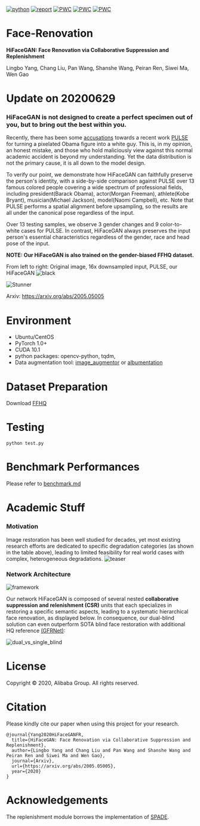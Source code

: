 [![python](https://img.shields.io/badge/python-3.6+-blue.svg)](https://github.com/Lotayou/Face-Renovation)
[![report](https://img.shields.io/badge/arxiv-report-red)](https://arxiv.org/abs/2005.05005) 
[![PWC](https://img.shields.io/badge/SOTA-Blind%20Face%20Restoration-blue)](https://github.com/Lotayou/Face-Renovation/blob/master/benchmark.md)
[![PWC](https://img.shields.io/badge/SOTA-Image%20Super%20Restoration-blue)](https://github.com/Lotayou/Face-Renovation/blob/master/benchmark.md)
[![PWC](https://img.shields.io/badge/SOTA-Face%20Hallucination-blue)](https://paperswithcode.com/paper/hifacegan-face-renovation-via-collaborative)

# Face-Renovation

**HiFaceGAN: Face Renovation via Collaborative Suppression and Replenishment**<br>

Lingbo Yang, Chang Liu, Pan Wang, Shanshe Wang, Peiran Ren, Siwei Ma, Wen Gao<br>

# Update on 20200629
### HiFaceGAN is not designed to create a perfect specimen out of you, but to bring out the best within you.

Recently, there has been some [accusations](https://www.theverge.com/21298762/face-depixelizer-ai-machine-learning-tool-pulse-stylegan-obama-bias) towards a recent work [PULSE](https://github.com/adamian98/pulse) for turning a pixelated Obama figure into a white guy. This is, in my opinion, an honest mistake, and those who hold maliciously view against this normal academic accident is beyond my understanding. Yet the data distribution is not the primary cause, it is all down to the model design.

To verify our point, we demonstrate how HiFaceGAN can faithfully preserve the person's identity, with a side-by-side comparison against PULSE over 13 famous colored people covering a wide spectrum of professional fields, including president(Barack Obama), actor(Morgan Freeman), athlete(Kobe Bryant), musician(Michael Jackson), model(Naomi Campbell), etc. Note that PULSE performs a spatial alignment before upsampling, so the results are all under the canonical pose regardless of the input.

Over 13 testing samples, we observe 3 gender changes and 9 color-to-white cases for PULSE. In contrast, HiFaceGAN always preserves the input person's essential characteristics regardless of the gender, race and head pose of the input. 

 **NOTE: Our HiFaceGAN is also trained on the gender-biased FFHQ dataset.**

From left to right: Original image, 16x downsampled input, PULSE, our HiFaceGAN
![black](https://user-images.githubusercontent.com/33449901/85966447-68d16900-b9f2-11ea-96c9-98501803da7e.jpg)


![Stunner](https://user-images.githubusercontent.com/33449901/82039922-47cde680-96d8-11ea-8d16-8158abb3eccf.jpg)

Arxiv: https://arxiv.org/abs/2005.05005
# Environment
- Ubuntu/CentOS
- PyTorch 1.0+
- CUDA 10.1
- python packages: opencv-python, tqdm, 
- Data augmentation tool: [image_augmentor](https://pypi.org/project/image-augmentor/) or [albumentation](https://albumentations.readthedocs.io/en/latest/)

# Dataset Preparation
Download [FFHQ]()

# Testing
`python test.py`

# Benchmark Performances
Please refer to [benchmark.md](benchmark.md)

# Academic Stuff
### Motivation
Image restoration has been well studied for decades, yet most existing research efforts are dedicated to specific degradation categories (as shown in the table above), leading to limited feasibility for real world cases with complex, heterogeneous degradations. 
![teaser](https://user-images.githubusercontent.com/33449901/82056254-43afc200-96f4-11ea-95f3-09ba1f6b2bde.PNG)

### Network Architecture

![framework](https://user-images.githubusercontent.com/33449901/82056692-df413280-96f4-11ea-8cc0-b2f15b456bd0.PNG)

Our network HiFaceGAN is composed of several nested __collaborative suppression and relenishment (CSR)__ units that each specializes in restoring a specific semantic aspects, leading to a systematic hierarchical face renovation, as displayed below. 
In consequence, our dual-blind solution can even outperform SOTA blind face restoration with additional HQ reference [(GFRNet)](https://github.com/csxmli2016/GFRNet):

![dual_vs_single_blind](https://user-images.githubusercontent.com/33449901/82056900-2d563600-96f5-11ea-891f-68b34430298c.PNG)
 
# License
Copyright &copy; 2020, Alibaba Group. All rights reserved.

# Citation
Please kindly cite our paper when using this project for your research.
```
@journal{Yang2020HiFaceGANFR,
  title={HiFaceGAN: Face Renovation via Collaborative Suppression and Replenishment},
  author={Lingbo Yang and Chang Liu and Pan Wang and Shanshe Wang and Peiran Ren and Siwei Ma and Wen Gao},
  journal={Arxiv},
  url={https://arxiv.org/abs/2005.05005},
  year={2020}
}
```

# Acknowledgements
The replenishment module borrows the implementation of [SPADE](https://github.com/NVlabs/SPADE).
